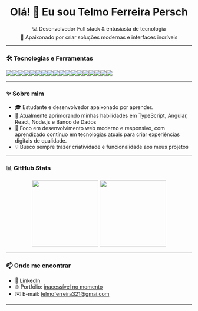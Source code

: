 <h1 align="center">Olá! 👋 Eu sou Telmo Ferreira Persch</h1>
<p align="center">
  💻 Desenvolvedor Full stack & entusiasta de tecnologia<br/>
  🚀 Apaixonado por criar soluções modernas e interfaces incríveis
</p>

---

### 🛠️ Tecnologias e Ferramentas

<div style="display: flex; flex-wrap: wrap;">
  <img src="https://img.shields.io/badge/JavaScript-F7DF1E?style=for-the-badge&logo=javascript&logoColor=000" />
  <img src="https://img.shields.io/badge/TypeScript-3178C6?style=for-the-badge&logo=typescript&logoColor=fff" />
  <img src="https://img.shields.io/badge/HTML5-E34F26?style=for-the-badge&logo=html5&logoColor=fff" />
  <img src="https://img.shields.io/badge/CSS3-1572B6?style=for-the-badge&logo=css3&logoColor=fff" />
  <img src="https://img.shields.io/badge/SASS-CC6699?style=for-the-badge&logo=sass&logoColor=fff" />
  <img src="https://img.shields.io/badge/Tailwind-06B6D4?style=for-the-badge&logo=tailwindcss&logoColor=fff" />
  <img src="https://img.shields.io/badge/Bootstrap-7952B3?style=for-the-badge&logo=bootstrap&logoColor=fff" />
  <img src="https://img.shields.io/badge/React-61DAFB?style=for-the-badge&logo=react&logoColor=000" />
  <img src="https://img.shields.io/badge/Angular-DD0031?style=for-the-badge&logo=angular&logoColor=fff" />
  <img src="https://img.shields.io/badge/Node.js-339933?style=for-the-badge&logo=nodedotjs&logoColor=fff" />
  <img src="https://img.shields.io/badge/Java-F89820?style=for-the-badge&logo=openjdk&logoColor=fff" />
  <img src="https://img.shields.io/badge/Git-F05032?style=for-the-badge&logo=git&logoColor=fff" />
  <img src="https://img.shields.io/badge/GitHub-181717?style=for-the-badge&logo=github&logoColor=fff" />
  <img src="https://img.shields.io/badge/Figma-F24E1E?style=for-the-badge&logo=figma&logoColor=fff" />
  <img src="https://img.shields.io/badge/MySQL-4479A1?style=for-the-badge&logo=mysql&logoColor=fff" />
  <img src="https://img.shields.io/badge/MongoDB-47A248?style=for-the-badge&logo=mongodb&logoColor=fff" />
  <img src="https://img.shields.io/badge/PostgreSQL-4169E1?style=for-the-badge&logo=postgresql&logoColor=fff" />
  <img src="https://img.shields.io/badge/SQL_Server-CC2927?style=for-the-badge&logo=microsoftsqlserver&logoColor=fff" />
</div>

---

### ✨ Sobre mim

- 🎓 Estudante e desenvolvedor apaixonado por aprender.
- 🌱 Atualmente aprimorando minhas habilidades em TypeScript, Angular, React, Node.js e Banco de Dados
- 📌 Foco em desenvolvimento web moderno e responsivo, com aprendizado contínuo em tecnologias atuais para criar experiências digitais de qualidade.
- 💡 Busco sempre trazer criatividade e funcionalidade aos meus projetos

---

### 📊 GitHub Stats

<div align="center">
  <img height="180em" src="https://github-readme-stats.vercel.app/api?username=telmopersch123&show_icons=true&theme=tokyonight&count_private=true" />
  <img height="180em" src="https://github-readme-stats.vercel.app/api/top-langs/?username=telmopersch123&layout=compact&langs_count=10&theme=tokyonight" />
</div>

---

### 📫 Onde me encontrar

- 💼 [LinkedIn](https://www.linkedin.com/feed/)
- 🌐 Portfólio: [inacessível no momento]((https://portfolio/))
- ✉️ E-mail: [telmoferreira321@gmai.com](mailto:telmoferreira321@gmai.com)

---
